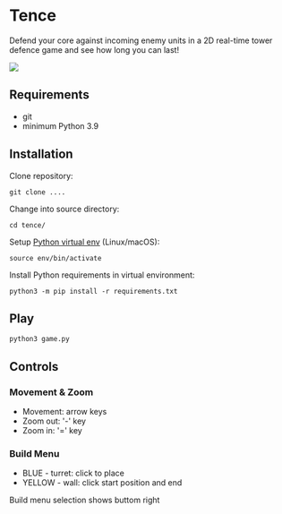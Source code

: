 # Tence

Defend your core against incoming enemy units in a 2D real-time tower defence game and see how long you can last!

![](demonstration.gif)

## Requirements

* git
* minimum Python 3.9

## Installation

Clone repository: 

```git clone ....```

Change into source directory:

```cd tence/```

Setup [Python virtual env](https://packaging.python.org/guides/installing-using-pip-and-virtual-environments/) (Linux/macOS):

``` source env/bin/activate ``` 

Install Python requirements in virtual environment: 

``` python3 -m pip install -r requirements.txt ```

## Play

``` python3 game.py ```

## Controls

### Movement & Zoom

* Movement: arrow keys
* Zoom out: '-' key
* Zoom in: '=' key

### Build Menu 

* BLUE - turret: click to place
* YELLOW - wall: click start position and end

Build menu selection shows buttom right

